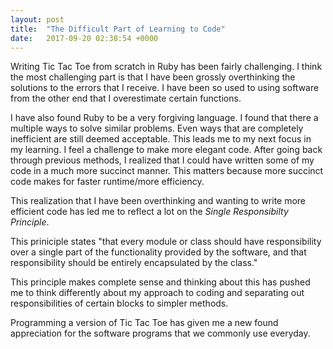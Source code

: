 ```yaml
---
layout: post
title:  "The Difficult Part of Learning to Code"
date:   2017-09-20 02:38:54 +0000
---
```



Writing Tic Tac Toe from scratch in Ruby has been fairly challenging. I think the most challenging part is that I have been grossly overthinking the solutions to the errors that I receive. I have been so used to using software from the other end that I overestimate certain functions. 

I have also found Ruby to be a very forgiving language. I found that there a multiple ways to solve similar problems. Even ways that are completely inefficient are still deemed acceptable. This leads me to my next focus in my learning. I feel a challenge to make more elegant code. After going back through previous methods, I realized that I could have written some of my code in a much more succinct manner. This matters because more succinct code makes for faster runtime/more efficiency.

This realization that I have been overthinking and wanting to write more efficient code has led me to reflect a lot on the *Single Responsibilty Principle*.

This priniciple states "that every module or class should have responsibility over a single part of the functionality provided by the software, and that responsibility should be entirely encapsulated by the class."

This principle makes complete sense and thinking about this has pushed me to think differently about my approach to coding and separating out responsibilities of certain blocks to simpler methods. 

Programming a version of Tic Tac Toe has given me a new found appreciation for the software programs that we commonly use everyday.



